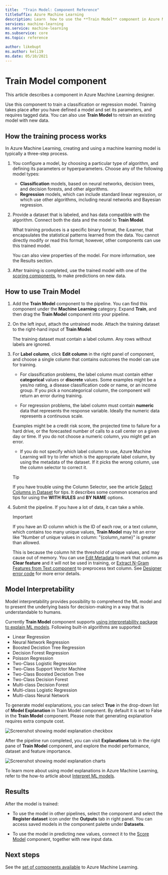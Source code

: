 ```yaml
---
title:  "Train Model: Component Reference"
titleSuffix: Azure Machine Learning
description: Learn  how to use the **Train Model** component in Azure Machine Learning to train a classification or regression model. 
services: machine-learning
ms.service: machine-learning
ms.subservice: core
ms.topic: reference

author: likebupt
ms.author: keli19
ms.date: 05/10/2021
---
```

# Train Model component

This article describes a component in Azure Machine Learning designer.

Use this component to train a classification or regression model. Training takes place after you have defined a model and set its parameters, and requires tagged data. You can also use **Train Model** to retrain an existing model with new data. 

## How the training process works

In Azure Machine Learning, creating and using a machine learning model is typically a three-step process. 

1. You configure a model, by choosing a particular type of algorithm, and defining its parameters or hyperparameters. Choose any of the following model types: 

    + **Classification** models, based on neural networks, decision trees, and decision forests, and other algorithms.
    + **Regression** models, which can include standard linear regression, or which use other algorithms, including neural networks and Bayesian regression.  

2. Provide a dataset that is labeled, and has data compatible with the algorithm. Connect both the data and the model to **Train Model**.

    What training produces is a specific binary format, the iLearner, that encapsulates the statistical patterns learned from the data. You cannot directly modify or read this format; however, other components can use this trained model. 
    
    You can also view properties of the model. For more information, see the Results section.

3. After training is completed, use the trained model with one of the [scoring components](./score-model.md), to make predictions on new data.

## How to use Train Model 
    
1. Add the **Train Model** component to the pipeline.  You can find this component under the **Machine Learning** category. Expand **Train**, and then drag the **Train Model** component into your pipeline.
  
1.  On the left input, attach the untrained mode. Attach the training dataset to the right-hand input of **Train Model**.

    The training dataset must contain a label column. Any rows without labels are ignored.
  
1.  For **Label column**, click **Edit column** in the right panel of component, and choose a single column that contains outcomes the model can use for training.
  
    - For classification problems, the label column must contain either **categorical** values or **discrete** values. Some examples might be a yes/no rating, a disease classification code or name, or an income group.  If you pick a noncategorical column, the component will return an error during training.
  
    -   For regression problems, the label column must contain **numeric** data that represents the response variable. Ideally the numeric data represents a continuous scale. 
    
    Examples might be a credit risk score, the projected time to failure for a hard drive, or the forecasted number of calls to a call center on a given day or time.  If you do not choose a numeric column, you might get an error.
  
    -   If you do not specify which label column to use, Azure Machine Learning will try to infer which is the appropriate label column, by using the metadata of the dataset. If it picks the wrong column, use the column selector to correct it.
  
    > [!TIP] 
    > If you have trouble using the Column Selector, see the article [Select Columns in Dataset](./select-columns-in-dataset.md) for tips. It describes some common scenarios and tips for using the **WITH RULES** and **BY NAME** options.
  
1.  Submit the pipeline. If you have a lot of data, it can take a while.

    > [!IMPORTANT] 
    > If you have an ID column which is the ID of each row, or a text column, which contains too many unique values, **Train Model** may hit an error like "Number of unique values in column: "{column_name}" is greater than allowed.
    >
    > This is because the column hit the threshold of unique values, and may cause out of memory. You can use [Edit Metadata](edit-metadata.md) to mark that column as **Clear feature** and it will not be used in training, or [Extract N-Gram Features from Text component](extract-n-gram-features-from-text.md) to preprocess text column. See [Designer error code](././designer-error-codes.md) for more error details.

## Model Interpretability

Model interpretability provides possibility to comprehend the ML model and to present the underlying basis for decision-making in a way that is understandable to humans.

Currently **Train Model** component supports [using interpretability package to explain ML models](../how-to-machine-learning-interpretability-aml.md#generate-feature-importance-values-via-remote-runs). Following built-in algorithms are supported:

- Linear Regression
- Neural Network Regression
- Boosted Decistion Tree Regression
- Decision Forest Regression
- Poisson Regression
- Two-Class Logistic Regression
- Two-Class Support Vector Machine
- Two-Class Boosted Decistion Tree
- Two-Class Decision Forest
- Multi-class Decision Forest
- Multi-class Logistic Regression
- Multi-class Neural Network

To generate model explanations, you can select **True** in the drop-down list of **Model Explanation** in Train Model component. By default it is set to False in the **Train Model** component. Please note that generating explanation requires extra compute cost.

![Screenshot showing model explanation checkbox](./media/module/train-model-explanation-checkbox.png)

After the pipeline run completed, you can visit **Explanations** tab in the right pane of **Train Model** component, and explore the model performance, dataset and feature importance.

![Screenshot showing model explanation charts](./media/module/train-model-explanations-tab.gif)

To learn more about using model explanations in Azure Machine Learning, refer to the how-to article about [Interpret ML models](../how-to-machine-learning-interpretability-aml.md#generate-feature-importance-values-via-remote-runs).

## Results

After the model is trained:


+ To use the model in other pipelines, select the component and select the **Register dataset** icon under the **Outputs** tab in right panel. You can access saved models in the component palette under **Datasets**.

+ To use the model in predicting new values, connect it to the [Score Model](./score-model.md) component, together with new input data.


## Next steps

See the [set of components available](component-reference.md) to Azure Machine Learning.